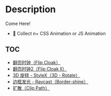 # Description

Come Here!

- 🎲 Collect n+ CSS Animation or JS Animation

## TOC

- [翻页时钟（Flip Cloak）](./翻页时钟.html)
- [翻页时钟2（Flip Cloak II）](./翻页时钟2.html)
- [3D 旋转 - StyleX（3D - Rotate）](./3d旋转-styleX.html)
- [边框发光 - Raycast（Border-shine）](./边框发光-raycast.html)
- [扩散（Clip Path）](./扩散.html)

